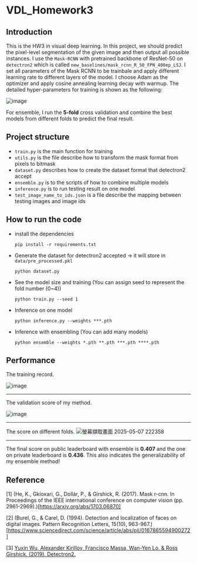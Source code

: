 # VDL_Homework3
## Introduction
This is the HW3 in visual deep learning. In this project, we should predict the pixel-level segmentation of the given image and then output all possible instances. I use the `Mask-RCNN` with pretrained backbone of ResNet-50 on `detectron2` which is called `new_baselines/mask_rcnn_R_50_FPN_400ep_LSJ`. I set all parameters of the Mask RCNN to be trainbale and apply different learning rate to different layers of the model. I choose Adam as the optimizer and apply cosine annealing learning decay with warmup. The detailed hyper-parameters for training is shown as the following:

![image](https://github.com/user-attachments/assets/a3772d52-6a1d-4215-a4fe-c607a5e6e8fa)

For ensemble, I run the **5-fold** cross validation and combine the best models from different folds to predict the final result.


## Project structure
- `train.py` is the main function for training
- `utils.py` is the file describe how to transform the mask format from pixels to bitmask
- `dataset.py` describes how to create the dataset format that detectron2 accept
- `ensemble.py` is to the scripts of how to combine multiple models
- `inference.py` is to run testing result on one model
- `test_image_name_to_ids.json` is a file describe the mapping between testing images and image ids 

## How to run the code
- install the dependencies
  ```
  pip install -r requirements.txt
  ```
- Generate the dataset for detectron2 accepted -> it will store in `data/pre_processed.pkl`
  ```
  python dataset.py
  ```
- See the model size and training (You can assign seed to represent the fold number (0~4))
  ```
  python train.py --seed 1
  ```
- Inference on one model
  ```
  python inference.py --weights ***.pth
  ```
- Inference with ensembling (You can add many models) 
  ```
  python ensemble --weights *.pth **.pth ***.pth ****.pth
  ```

## Performance

The training record.

![image](https://github.com/user-attachments/assets/f4716e2f-1d53-425a-96b6-358b7aa1a9ee)


<hr>

The validation score of my method.

![image](https://github.com/user-attachments/assets/58c95972-22f4-4d6d-aa6b-6f1d9b6adb58)


<hr>

The score on different folds.
![螢幕擷取畫面 2025-05-07 222358](https://github.com/user-attachments/assets/1f71e59b-03d2-4ef0-83d1-27a11c4ffed6)


<hr>

The final score on public leaderboard with ensemble is **0.407** and the one on private leaderboard is **0.436**. This also indicates the generalizability of my ensemble method!


## Reference
[1] (He, K., Gkioxari, G., Dollár, P., & Girshick, R. (2017). Mask r-cnn. In Proceedings of the 
IEEE international conference on computer vision (pp. 2961-2969).)[https://arxiv.org/abs/1703.06870] 

[2] (Burel, G., & Carel, D. (1994). Detection and localization of faces on digital images. Pattern 
Recognition Letters, 15(10), 963-967.)[https://www.sciencedirect.com/science/article/abs/pii/0167865594900272] 

[3] [Yuxin Wu, Alexander Kirillov, Francisco Massa, Wan-Yen Lo, & Ross Girshick. (2019). 
Detectron2.](https://github.com/facebookresearch/detectron2) 
